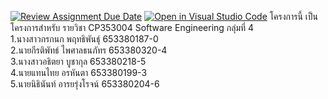 [![Review Assignment Due Date](https://classroom.github.com/assets/deadline-readme-button-22041afd0340ce965d47ae6ef1cefeee28c7c493a6346c4f15d667ab976d596c.svg)](https://classroom.github.com/a/Bwpk2ByU)
[![Open in Visual Studio Code](https://classroom.github.com/assets/open-in-vscode-2e0aaae1b6195c2367325f4f02e2d04e9abb55f0b24a779b69b11b9e10269abc.svg)](https://classroom.github.com/online_ide?assignment_repo_id=17394599&assignment_repo_type=AssignmentRepo)
โครงการนี้ เป็นโครงการสำหรับ รายวิชา CP353004 Software Engineering กลุ่มที่ 4    
1.นางสาวกรกนก พฤทธิพันธุ์ 653380187-0  
2.นายกีรติพัทธ์ ไพศาลธนภัทร 653380320-4  
3.นางสาวอธิตยา บูชากุล 653380218-5  
4.นายแทนไทย อรหันตา 653380199-3  
5.นายนิธินันท์ อารยรุ่งโรจน์ 653380204-6  
